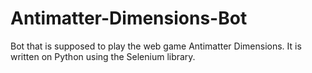 # Antimatter-Dimensions-Bot
Bot that is supposed to play the web game Antimatter Dimensions. It is written on Python using the Selenium library.
